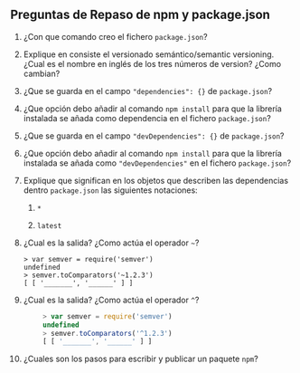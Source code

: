 
## Preguntas de Repaso de npm y package.json

1.  ¿Con que comando creo el fichero `package.json`?

2.  Explique en consiste el versionado semántico/semantic versioning.
    ¿Cual es el nombre en inglés de los tres números de version? ¿Como
    cambian?

3.  ¿Que se guarda en el campo `"dependencies": {}` de `package.json`?

4.  ¿Que opción debo añadir al comando `npm install` para que la
    librería instalada se añada como dependencia en el fichero
    `package.json`?

5.  ¿Que se guarda en el campo `"devDependencies": {}` de
    `package.json`?

6.  ¿Que opción debo añadir al comando `npm install` para que la
    librería instalada se añada como `"devDependencies"` en el fichero
    `package.json`?

7.  Explique que significan en los objetos que describen las
    dependencias dentro `package.json` las siguientes notaciones:

    1.  `*`

    2.  `latest`

8.  ¿Cual es la salida? ¿Como actúa el operador `~`?

        > var semver = require('semver')
        undefined
        > semver.toComparators('~1.2.3')
        [ [ '_______', '______' ] ]

9.  ¿Cual es la salida? ¿Como actúa el operador `^`?

```javascript
        > var semver = require('semver')
        undefined
        > semver.toComparators('^1.2.3')
        [ [ '_______', '______' ] ]
```
10. ¿Cuales son los pasos para escribir y publicar un paquete `npm`?


